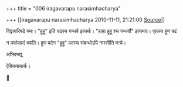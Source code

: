 +++
title = "006 iragavarapu narasimhacharya"

+++
[[iragavarapu narasimhacharya	2010-11-11, 21:21:00 [Source](https://groups.google.com/g/bvparishat/c/kzbGQ13Ku68)]]



विद्वत्परिषदे नमः। "हूहू" इति पदस्य गन्धर्व इत्यर्थः। "हाहा हूहू श्च गन्धर्वौ" इत्यमरः। एतस्य हूण पदं

न पर्यायपदं भवति। हूण पदेन "हूहू" पदस्य संबन्धोऽपि नास्तीति मन्ये।

अभिवन्द्य,

ऐवियनाचार्यः।



